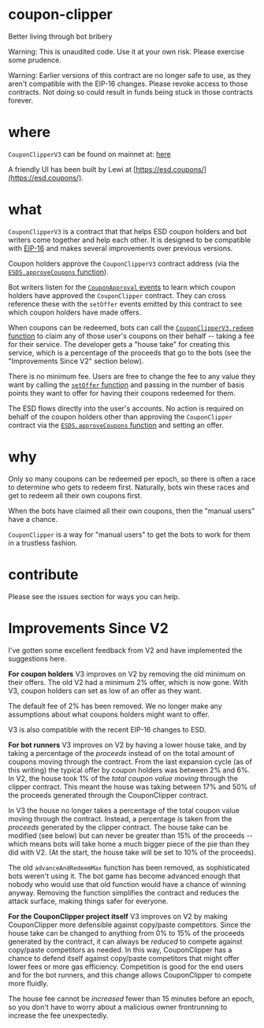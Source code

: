 # coupon-clipper
Better living through bot bribery

Warning: This is unaudited code. Use it at your own risk. Please exercise some prudence.

Warning: Earlier versions of this contract are no longer safe to use, as they aren't compatible with the EIP-16 changes. Please revoke access to those contracts. Not doing so could result in funds being stuck in those contracts forever.

# where
`CouponClipperV3` can be found on mainnet at: [here](https://etherscan.io/address/0xaBe194DE48045DC40fbc767F66ccBceB6D022030#code)

A friendly UI has been built by Lewi at [https://esd.coupons/](https://esd.coupons/).

# what
`CouponClipperV3` is a contract that that helps ESD coupon holders and bot writers come together and help each other. It is designed to be compatible with [EIP-16](https://www.emptyset.xyz/t/eip-16-split-coupons-into-1-deposit-2-yield-so-that-expiration-only-applies-to-the-2-yield-1-deposit-is-returned-at-expiration/181) and makes several improvements over previous versions.

Coupon holders approve the `CouponClipperV3` contract address (via the [`ESDS.approveCoupons` function](https://github.com/emptysetsquad/dollar/blob/master/protocol/contracts/dao/Market.sol#L98)).

Bot writers listen for the [`CouponApproval` events](https://github.com/emptysetsquad/dollar/blob/master/protocol/contracts/dao/Market.sol#L103) to learn which coupon holders have approved the `CouponClipper` contract. They can cross reference these with the `setOffer` events emitted by this contract to see which coupon holders have made offers.

When coupons can be redeemed, bots can call the [`CouponClipperV3.redeem` function](https://github.com/Austin-Williams/coupon-clipper/blob/v3/contracts/CouponClipper.sol#L119) to claim any of those user's coupons on their behalf -- taking a fee for their service. The developer gets a "house take" for creating this service, which is a percentage of the proceeds that go to the bots (see the "Improvements Since V2" section below).

There is no minimum fee. Users are free to change the fee to any value they want by calling the [`setOffer` function](https://github.com/Austin-Williams/coupon-clipper/blob/v3/contracts/CouponClipper.sol#L76) and passing in the number of basis points they want to offer for having their coupons redeemed for them.

The ESD flows directly into the user's accounts. No action is required on behalf of the coupon holders other than approving the `CouponClipper` contract via the [`ESDS.approveCoupons` function](https://github.com/emptysetsquad/dollar/blob/master/protocol/contracts/dao/Market.sol#L98) and setting an offer.

# why
Only so many coupons can be redeemed per epoch, so there is often a race to determine who gets to redeem first. Naturally, bots win these races and get to redeem all their own coupons first.

When the bots have claimed all their own coupons, then the "manual users" have a chance.

`CouponClipper` is a way for "manual users" to get the bots to work for them in a trustless fashion.

# contribute
Please see the issues section for ways you can help.

# Improvements Since V2

I've gotten some excellent feedback from V2 and have implemented the suggestions here.

**For coupon holders** V3 improves on V2 by removing the old minimum on their offers. The old V2 had a minimum 2% offer, which is now gone. With V3, coupon holders can set as low of an offer as they want.

The default fee of 2% has been removed. We no longer make any assumptions about what coupons holders might want to offer.

V3 is also compatible with the recent EIP-16 changes to ESD.

**For bot runners** V3 improves on V2 by having a lower house take, and by taking a percentage of the _proceeds_ instead of on the total amount of coupons moving through the contract. From the last expansion cycle (as of this writing) the typical offer by coupon holders was between 2% and 6%. In V2, the house took 1% of the _total coupon value moving_ through the clipper contract. This meant the house was taking between 17% and 50% of the proceeds generated through the CouponClipper contract.

In V3 the house no longer takes a percentage of the total coupon value moving through the contract. Instead, a percentage is taken from the _proceeds_ generated by the clipper contract. The house take can be modified (see below) but can never be greater than 15% of the proceeds -- which means bots will take home a much bigger piece of the pie than they did with V2. (At the start, the house take will be set to 10% of the proceeds).

The old `advanceAndRedeemMax` function has been removed, as sophisticated bots weren't using it. The bot game has become advanced enough that nobody who would use that old function would have a chance of winning anyway. Removing the function simplifies the contract and reduces the attack surface, making things safer for everyone.

**For the CouponClipper project itself** V3 improves on V2 by making CouponClipper more defensible against copy/paste competitors. Since the house take can be changed to anything from 0% to 15% of the proceeds generated by the contract, it can always be _reduced_ to compete against copy/paste competitors as needed. In this way, CouponClipper has a chance to defend itself against copy/paste competitors that might offer lower fees or more gas efficiency. Competition is good for the end users and for the bot runners, and this change allows CouponClipper to compete more fluidly.

The house fee cannot be *increased* fewer than 15 minutes before an epoch, so you don't have to worry about a malicious owner frontrunning to increase the fee unexpectedly.